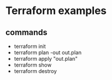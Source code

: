 # Terraform examples

## commands
- terraform init
- terraform plan -out out.plan
- terraform apply "out.plan"
- terraform show
- terraform destroy
